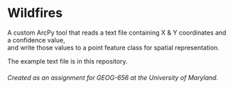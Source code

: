 # Wildfires    

A custom ArcPy tool that reads a text file containing X & Y coordinates and a confidence value,    
and write those values to a point feature class for spatial representation.  

The example text file is in this repository.    

###### Created as an assignment for GEOG-656 at the University of Maryland.
